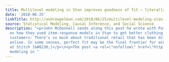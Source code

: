 ```yaml
---
title: Multilevel modeling in Stan improves goodness of fit — literally.
date: '2018-06-25'
linkTitle: http://andrewgelman.com/2018/06/25/multilevel-modeling-stan-improves-goodness-fit-literally/
source: Statistical Modeling, Causal Inference, and Social Science
description: "<p>John McDonnell sends along this post he wrote with Patrick Foley
  on how they used item-response models in Stan to get better clothing fit for their
  customers: There’s so much about traditional retail that has been difficult to replicate
  online. In some senses, perfect fit may be the final frontier for eCommerce. Since
  at Stitch [&#8230;]</p>\n<p>The post <a rel=\"nofollow\" href=\"http://andrewgelman.com/2018/06/25/multilevel-modeling-stan-improves-goodness-fit-literally/\">Multilevel
  modeling in "
---
```

